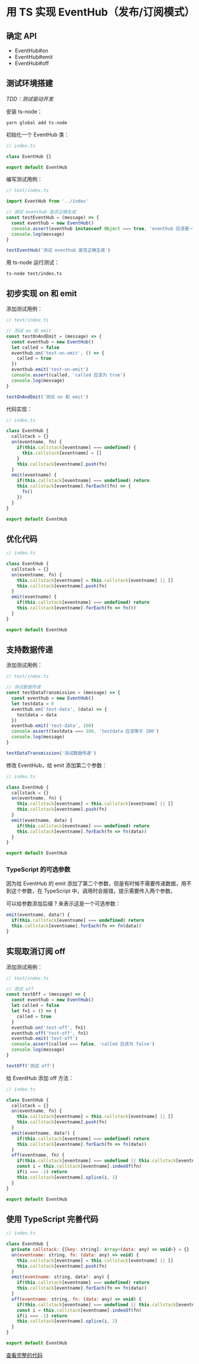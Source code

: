 # 用 TS 实现 EventHub（发布/订阅模式）

## 确定 API

- EventHub#on
- EventHub#emit
- EventHub#off


## 测试环境搭建

*TDD：测试驱动开发*

安装 ts-node：

```
yarn global add ts-node
```

初始化一个 EventHub 类：

```javascript
// index.ts

class EventHub {}

export default EventHub
```

编写测试用例：

```javascript
// test/index.ts

import EventHub from '../index'

// 测试 eventhub 是否正确生成
const testEventHub = (message) => {
  const eventhub = new EventHub()
  console.assert(eventhub instanceof Object === true, 'eventhub 应该是一个 object')
  console.log(message)
}

testEventHub('测试 eventhub 是否正确生成')
```

用 ts-node 运行测试：

```
ts-node test/index.ts
```


## 初步实现 on 和 emit

添加测试用例：

```javascript
// test/index.ts

// 测试 on 和 emit
const testOnAndEmit = (message) => {
  const eventhub = new EventHub()
  let called = false
  eventhub.on('test-on-emit', () => {
    called = true
  })
  eventhub.emit('test-on-emit')
  console.assert(called, 'called 应该为 true')
  console.log(message)
}

testOnAndEmit('测试 on 和 emit')
```

代码实现：

```javascript
// index.ts

class EventHub {
  callstack = {}
  on(eventname, fn) {
    if(this.callstack[eventname] === undefined) {
      this.callstack[eventname] = []
    }
    this.callstack[eventname].push(fn)
  }
  emit(eventname) {
    if(this.callstack[eventname] === undefined) return
    this.callstack[eventname].forEach((fn) => {
      fn()
    })
  }
}

export default EventHub
```


## 优化代码

```javascript
// index.ts

class EventHub {
  callstack = {}
  on(eventname, fn) {
    this.callstack[eventname] = this.callstack[eventname] || []
    this.callstack[eventname].push(fn)
  }
  emit(eventname) {
    if(this.callstack[eventname] === undefined) return
    this.callstack[eventname].forEach(fn => fn())
  }
}

export default EventHub
```


## 支持数据传递

添加测试用例：

```javascript
// test/index.ts

// 测试数据传递
const testDataTransmission = (message) => {
  const eventhub = new EventHub()
  let testdata = 0
  eventhub.on('test-data', (data) => {
    testdata = data
  })
  eventhub.emit('test-data', 100)
  console.assert(testdata === 100, 'testdata 应该等于 100')
  console.log(message)
}

testDataTransmission('测试数据传递')
```

修改 EventHub，给 emit 添加第二个参数：

```javascript
// index.ts

class EventHub {
  callstack = {}
  on(eventname, fn) {
    this.callstack[eventname] = this.callstack[eventname] || []
    this.callstack[eventname].push(fn)
  }
  emit(eventname, data) {
    if(this.callstack[eventname] === undefined) return
    this.callstack[eventname].forEach(fn => fn(data))
  }
}

export default EventHub
```

### TypeScript 的可选参数

因为给 EventHub 的 emit 添加了第二个参数，但是有时候不需要传递数据，用不到这个参数，在 TypeScript 中，调用时会报错，提示需要传入两个参数。

可以给参数添加后缀 ? 来表示这是一个可选参数：

```javascript
emit(eventname, data?) {
  if(this.callstack[eventname] === undefined) return
  this.callstack[eventname].forEach(fn => fn(data))
}
```


## 实现取消订阅 off

添加测试用例：

```javascript
// test/index.ts

// 测试 off
const testOff = (message) => {
  const eventhub = new EventHub()
  let called = false
  let fn1 = () => {
    called = true
  }
  eventhub.on('test-off', fn1)
  eventhub.off('test-off', fn1)
  eventhub.emit('test-off')
  console.assert(called === false, 'called 应该为 false')
  console.log(message)
}

testOff('测试 off')
```

给 EventHub 添加 off 方法：

```javascript
// index.ts

class EventHub {
  callstack = {}
  on(eventname, fn) {
    this.callstack[eventname] = this.callstack[eventname] || []
    this.callstack[eventname].push(fn)
  }
  emit(eventname, data?) {
    if(this.callstack[eventname] === undefined) return
    this.callstack[eventname].forEach(fn => fn(data))
  }
  off(eventname, fn) {
    if(this.callstack[eventname] === undefined || this.callstack[eventname].length === 0) return
    const i = this.callstack[eventname].indexOf(fn)
    if(i === -1) return
    this.callstack[eventname].splice(i, 1)
  }
}

export default EventHub
```


## 使用 TypeScript 完善代码

```javascript
// index.ts

class EventHub {
  private callstack: {[key: string]: Array<(data: any) => void>} = {}
  on(eventname: string, fn: (data: any) => void) {
    this.callstack[eventname] = this.callstack[eventname] || []
    this.callstack[eventname].push(fn)
  }
  emit(eventname: string, data?: any) {
    if(this.callstack[eventname] === undefined) return
    this.callstack[eventname].forEach(fn => fn(data))
  }
  off(eventname: string, fn: (data: any) => void) {
    if(this.callstack[eventname] === undefined || this.callstack[eventname].length === 0) return
    const i = this.callstack[eventname].indexOf(fn)
    if(i === -1) return
    this.callstack[eventname].splice(i, 1)
  }
}

export default EventHub
```

[查看完整的代码](https://github.com/JinChengJoker/EventHub)